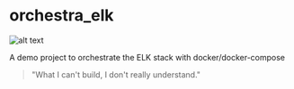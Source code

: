 # orchestra_elk

![alt text](http://cdn0.wideopenspaces.com/wp-content/uploads/2014/09/Bull-Elk-Bugling.jpg)

A demo project to orchestrate the ELK stack with docker/docker-compose
> "What I can't build, I don't really understand."
